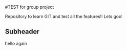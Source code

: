#TEST for group project


Repository to learn GIT and test all the features!!
Lets goo!



## Subheader
hello again